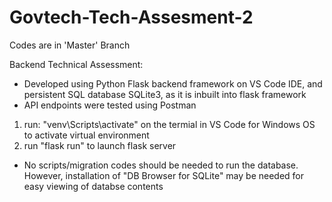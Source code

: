 # Govtech-Tech-Assesment-2

Codes are in 'Master' Branch

Backend Technical Assessment:
- Developed using Python Flask backend framework on VS Code IDE, and persistent SQL database SQLite3, as it is inbuilt into flask framework
- API endpoints were tested using Postman

1. run: "venv\Scripts\activate" on the termial in VS Code for Windows OS to activate virtual environment
2. run "flask run" to launch flask server 

- No scripts/migration codes should be needed to run the database. However, installation of "DB Browser for SQLite" may be needed for easy viewing of databse contents

